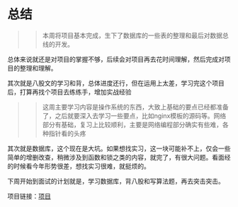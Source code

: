 # 总结
 >>本周将项目基本完成，生下了数据库的一些表的整理和最后对数据总线的开发。

 总体来说就还是对项目的掌握不够，后续会对项目再去花时间理解，然后完成对项目的整理和理解。

 其次就是八股文的学习和背，总体进度还行，但在运用上太差，学习完这个项目后，打算再找个项目去练练手，增加实战经验
 
>> 这周主要学习内容是操作系统的东西，大致上基础的要点已经都准备了，之后就要深入去学习一些要点，比如nginx模板的源码等。网络部分有基础，复习上比较顺利，主要是网络编程部分确实有些难，各种指针看的头疼

其次就是数据库，这个现在是大坑。如果想找实习，这一块可能补不上，仅会一些简单的增删改查，稍微涉及到函数和锁之类的内容，就完了，有很大问题。看面经的时候看今年形势很差，想找实习很难，就挺烦的。

下周开始到面试的计划就是，学习数据库，背八股和写算法题，再去突击突击。

 项目链接：[项目](https://github.com/Line777/Meteorological-data-center)
